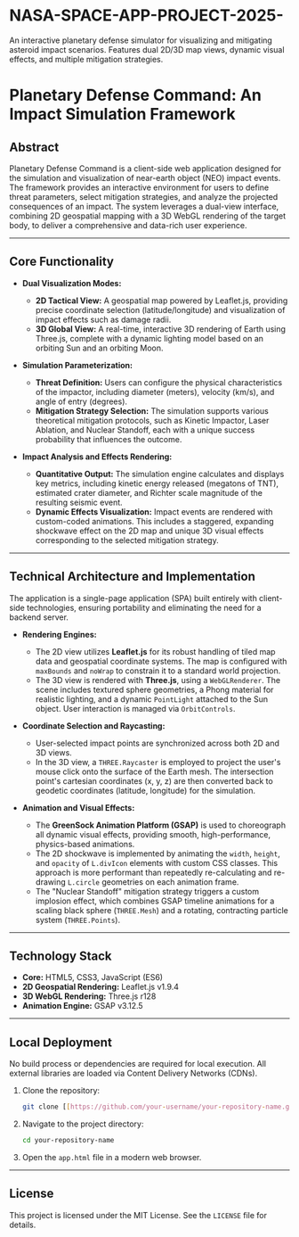 # NASA-SPACE-APP-PROJECT-2025-
An interactive planetary defense simulator for visualizing and mitigating asteroid impact scenarios. Features dual 2D/3D map views, dynamic visual effects, and multiple mitigation strategies.

# Planetary Defense Command: An Impact Simulation Framework

## Abstract

Planetary Defense Command is a client-side web application designed for the simulation and visualization of near-earth object (NEO) impact events. The framework provides an interactive environment for users to define threat parameters, select mitigation strategies, and analyze the projected consequences of an impact. The system leverages a dual-view interface, combining 2D geospatial mapping with a 3D WebGL rendering of the target body, to deliver a comprehensive and data-rich user experience.

---

## Core Functionality

-   **Dual Visualization Modes:**
    -   **2D Tactical View:** A geospatial map powered by Leaflet.js, providing precise coordinate selection (latitude/longitude) and visualization of impact effects such as damage radii.
    -   **3D Global View:** A real-time, interactive 3D rendering of Earth using Three.js, complete with a dynamic lighting model based on an orbiting Sun and an orbiting Moon.

-   **Simulation Parameterization:**
    -   **Threat Definition:** Users can configure the physical characteristics of the impactor, including diameter (meters), velocity (km/s), and angle of entry (degrees).
    -   **Mitigation Strategy Selection:** The simulation supports various theoretical mitigation protocols, such as Kinetic Impactor, Laser Ablation, and Nuclear Standoff, each with a unique success probability that influences the outcome.

-   **Impact Analysis and Effects Rendering:**
    -   **Quantitative Output:** The simulation engine calculates and displays key metrics, including kinetic energy released (megatons of TNT), estimated crater diameter, and Richter scale magnitude of the resulting seismic event.
    -   **Dynamic Effects Visualization:** Impact events are rendered with custom-coded animations. This includes a staggered, expanding shockwave effect on the 2D map and unique 3D visual effects corresponding to the selected mitigation strategy.

---

## Technical Architecture and Implementation

The application is a single-page application (SPA) built entirely with client-side technologies, ensuring portability and eliminating the need for a backend server.

-   **Rendering Engines:**
    -   The 2D view utilizes **Leaflet.js** for its robust handling of tiled map data and geospatial coordinate systems. The map is configured with `maxBounds` and `noWrap` to constrain it to a standard world projection.
    -   The 3D view is rendered with **Three.js**, using a `WebGLRenderer`. The scene includes textured sphere geometries, a Phong material for realistic lighting, and a dynamic `PointLight` attached to the Sun object. User interaction is managed via `OrbitControls`.

-   **Coordinate Selection and Raycasting:**
    -   User-selected impact points are synchronized across both 2D and 3D views.
    -   In the 3D view, a `THREE.Raycaster` is employed to project the user's mouse click onto the surface of the Earth mesh. The intersection point's cartesian coordinates (x, y, z) are then converted back to geodetic coordinates (latitude, longitude) for the simulation.

-   **Animation and Visual Effects:**
    -   The **GreenSock Animation Platform (GSAP)** is used to choreograph all dynamic visual effects, providing smooth, high-performance, physics-based animations.
    -   The 2D shockwave is implemented by animating the `width`, `height`, and `opacity` of `L.divIcon` elements with custom CSS classes. This approach is more performant than repeatedly re-calculating and re-drawing `L.circle` geometries on each animation frame.
    -   The "Nuclear Standoff" mitigation strategy triggers a custom implosion effect, which combines GSAP timeline animations for a scaling black sphere (`THREE.Mesh`) and a rotating, contracting particle system (`THREE.Points`).

---

## Technology Stack

-   **Core:** HTML5, CSS3, JavaScript (ES6)
-   **2D Geospatial Rendering:** Leaflet.js v1.9.4
-   **3D WebGL Rendering:** Three.js r128
-   **Animation Engine:** GSAP v3.12.5

---

## Local Deployment

No build process or dependencies are required for local execution. All external libraries are loaded via Content Delivery Networks (CDNs).

1.  Clone the repository:
    ```bash
    git clone [[https://github.com/your-username/your-repository-name.git](https://github.com/your-username/your-repository-name.git](https://github.com/pprat2004/NASA-SPACE-APP-PROJECT-2025))
    ```
2.  Navigate to the project directory:
    ```bash
    cd your-repository-name
    ```
3.  Open the `app.html` file in a modern web browser.

---

## License

This project is licensed under the MIT License. See the `LICENSE` file for details.
